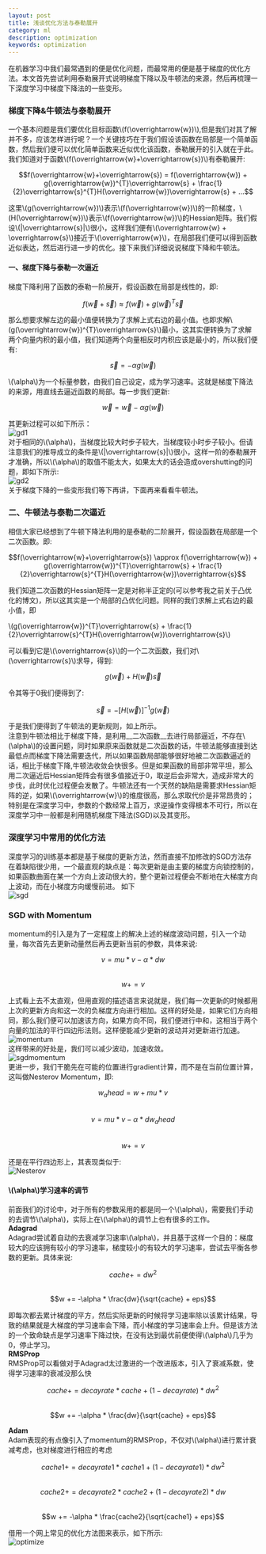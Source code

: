 ```yaml
---
layout: post
title: 浅谈优化方法与泰勒展开
category: ml
description: optimization
keywords: optimization
---
```

在机器学习中我们最常遇到的便是优化问题，而最常用的便是基于梯度的优化方法。本文首先尝试利用泰勒展开式说明梯度下降以及牛顿法的来源，然后再梳理一下深度学习中梯度下降法的一些变形。
### 梯度下降&牛顿法与泰勒展开  
一个基本问题是我们要优化目标函数\\(f(\overrightarrow{w})\\),但是我们对其了解并不多，应该怎样进行呢？一个关键技巧在于我们假设该函数在局部是一个简单函数，然后我们便可以优化简单函数来近似优化该函数，泰勒展开的引入就在于此。我们知道对于函数\\(f(\overrightarrow{w}+\overrightarrow{s})\\)有泰勒展开:   

$$f(\overrightarrow{w}+\overrightarrow{s}) = f(\overrightarrow{w}) + g(\overrightarrow{w})^{T}\overrightarrow{s} + \frac{1}{2}\overrightarrow{s}^{T}H(\overrightarrow{w})\overrightarrow{s} + ...$$    

这里\\(g(\overrightarrow{w})\\)表示\\(f(\overrightarrow{w})\\)的一阶梯度，\\(H(\overrightarrow{w})\\)表示\\(f(\overrightarrow{w})\\)的Hessian矩阵。我们假设\\(\|\overrightarrow{s}\|\\)很小，这样我们便有\\(\overrightarrow{w} + \overrightarrow{s}\\)接近于\\(\overrightarrow{w}\\)，在局部我们便可以得到函数近似表达，然后进行进一步的优化。接下来我们详细说说梯度下降和牛顿法。  
#### 一、梯度下降与泰勒一次逼近  
梯度下降利用了函数的泰勒一阶展开，假设函数在局部是线性的，即:  

$$f(\overrightarrow{w}+\overrightarrow{s}) \approx f(\overrightarrow{w}) + g(\overrightarrow{w})^{T}\overrightarrow{s}$$  

那么想要求解左边的最小值便转换为了求解上式右边的最小值。也即求解\\(g(\overrightarrow{w})^{T}\overrightarrow{s}\\)最小，这其实便转换为了求解两个向量内积的最小值，我们知道两个向量相反时内积应该是最小的，所以我们便有:  

$$\overrightarrow{s} = -\alpha g(\overrightarrow{w})$$  

\\(\alpha\\)为一个标量参数，由我们自己设定，成为学习速率。这就是梯度下降法的来源，用直线去逼近函数的局部。每一步我们更新:   

$$\overrightarrow{w} = \overrightarrow{w} - \alpha g(\overrightarrow{w})$$   

其更新过程可以如下所示：  
![gd1](/images/0326/gd1.png)  
对于相同的\\(\alpha\\)，当梯度比较大时步子较大，当梯度较小时步子较小。但请注意我们的推导成立的条件是\\(\|\overrightarrow{s}\|\\)很小，这样一阶的泰勒展开才准确，所以\\(\alpha\\)的取值不能太大，如果太大的话会造成overshutting的问题，即如下所示:  
![gd2](/images/0326/gd2.png)  
关于梯度下降的一些变形我们等下再讲，下面再来看看牛顿法。  
### 二、牛顿法与泰勒二次逼近    
相信大家已经想到了牛顿下降法利用的是泰勒的二阶展开，假设函数在局部是一个二次函数。即:     

$$f(\overrightarrow{w}+\overrightarrow{s}) \approx f(\overrightarrow{w}) + g(\overrightarrow{w})^{T}\overrightarrow{s} + \frac{1}{2}\overrightarrow{s}^{T}H(\overrightarrow{w})\overrightarrow{s}$$  

我们知道二次函数的Hessian矩阵一定是对称半正定的(可以参考我之前关于凸优化的博文)，所以这其实是一个局部的凸优化问题。同样的我们求解上式右边的最小值，即  

\\(g(\overrightarrow{w})^{T}\overrightarrow{s} + \frac{1}{2}\overrightarrow{s}^{T}H(\overrightarrow{w})\overrightarrow{s}\\)  

可以看到它是\\(\overrightarrow{s}\\)的一个二次函数，我们对\\(\overrightarrow{s}\\)求导，得到:  

$$g(\overrightarrow{w}) + H(\overrightarrow{w})\overrightarrow{s}$$  

令其等于0我们便得到了:  

$$\overrightarrow{s} = -\left [H(\overrightarrow{w})\right ]^{-1} g(\overrightarrow{w})$$  

于是我们便得到了牛顿法的更新规则，如上所示。  
注意到牛顿法相比于梯度下降，是利用__二次函数__去进行局部逼近，不存在\\(\alpha\\)的设置问题，同时如果原来函数就是二次函数的话，牛顿法能够直接到达最低点而梯度下降法需要迭代，所以如果函数局部能够很好地被二次函数逼近的话，相比于梯度下降,牛顿法收敛会快很多。但是如果函数的局部非常平坦，那么用二次逼近后Hessian矩阵会有很多值接近于0，取逆后会非常大，造成非常大的步伐，此时优化过程便会发散了。牛顿法还有一个天然的缺陷是需要求Hessian矩阵的逆，如果\\(\overrightarrow{w}\\)的维度很高，那么求取代价是非常昂贵的；特别是在深度学习中，参数的个数经常上百万，求逆操作变得根本不可行，所以在深度学习中一般都是利用随机梯度下降法(SGD)以及其变形。

### 深度学习中常用的优化方法  
深度学习的训练基本都是基于梯度的更新方法，然而直接不加修改的SGD方法存在着缺陷很少用，一个最直观的缺点是：每次更新是由主要的梯度方向锁控制的，如果函数曲面在某一个方向上波动很大的，整个更新过程便会不断地在大梯度方向上波动，而在小梯度方向缓慢前进。
如下  
![sgd](/images/0326/sgd.jpg)  
### SGD with Momentum  
momentum的引入是为了一定程度上的解决上述的梯度波动问题，引入一个动量，每次首先去更新动量然后再去更新当前的参数，具体来说:   

$$v = mu * v - \alpha * dw$$  
$$w += v$$  

上式看上去不太直观，但用直观的描述语言来说就是，我们每一次更新的时候都用上次的更新方向和这一次的负梯度方向进行相加。这样的好处是，如果它们方向相同，那么我们便可以加速该方向，如果方向不同，我们便进行中和，这相当于两个向量的加法的平行四边形法则。这样便能减少更新的波动并对更新进行加速。  
![momentum](/images/0326/momentum.jpg)  
这样带来的好处是，我们可以减少波动，加速收敛。  
![sgdmomentum](/images/0326/sgdmomentum.jpg)  
更进一步，我们干脆先在可能的位置进行gradient计算，而不是在当前位置计算，这叫做Nesterov Momentum，即:  

$$w_ahead = w + mu * v$$  
$$v = mu * v - \alpha * dw_ahead$$  
$$w += v$$   

还是在平行四边形上，其表现类似于:  
![Nesterov](/images/0326/nesterov.jpg)  
####  \\(\alpha\\)学习速率的调节  
前面我们的讨论中，对于所有的参数采用的都是同一个\\(\alpha\\)，需要我们手动的去调节\\(\alpha\\)，实际上在\\(\alpha\\)的调节上也有很多的工作。  
**Adagrad**  
Adagrad尝试着自动的去衰减学习速率\\(\alpha\\)，并且基于这样一个目的：梯度较大的应该拥有较小的学习速率，梯度较小的有较大的学习速率，尝试去平衡各参数的更新。具体来说:  

$$cache += dw^{2}$$  
$$w += -\alpha * \frac{dw}{\sqrt{cache} + eps}$$  

即每次都去累计梯度的平方，然后实际更新的时候将学习速率除以该累计结果，导致的结果就是大梯度的学习速率会下降，而小梯度的学习速率会上升。但是该方法的一个致命缺点是学习速率下降过快，在没有达到最优前便使得\\(\alpha\\)几乎为0，停止学习。  
**RMSProp**  
RMSProp可以看做对于Adagrad太过激进的一个改进版本，引入了衰减系数，使得学习速率的衰减没那么快  

$$cache += decayrate * cache + (1 - decayrate) * dw^{2}$$  
$$w += -\alpha * \frac{dw}{\sqrt{cache} + eps}$$  

**Adam**  
Adam表现的有点像引入了momentum的RMSProp，不仅对\\(\alpha\\)进行累计衰减考虑，也对梯度进行相应的考虑  

$$cache1 += decayrate1 * cache1 + (1 - decayrate1) * dw^{2}$$  
$$cache2 += decayrate2 * cache2 + (1 - decayrate2) * dw$$  
$$w += -\alpha * \frac{cache2}{\sqrt{cache1} + eps}$$  

借用一个网上常见的优化方法图来表示，如下所示:  
![optimize](/images/0326/optimize.gif)  
